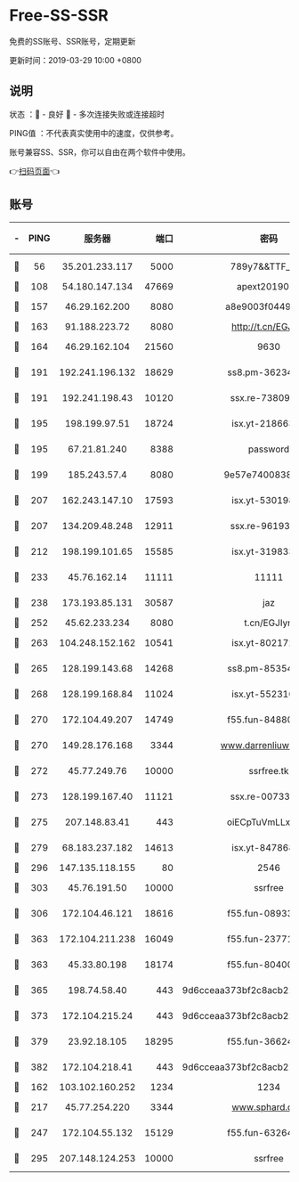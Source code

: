 # Free-SS-SSR

免费的SS账号、SSR账号，定期更新

更新时间：2019-03-29 10:00 +0800

## 说明

状态     ：🙂 - 良好 🙁 - 多次连接失败或连接超时

PING值   ：不代表真实使用中的速度，仅供参考。

账号兼容SS、SSR，你可以自由在两个软件中使用。

👉[扫码页面](https://liesauer.github.io/Free-SS-SSR/)👈

## 账号

|-|PING|服务器|端口|密码|加密方式|区域|
|:----:|:----:|:-----:|-----:|:----:|:----:|:----:|
|🙂|56|35.201.233.117|5000|789y7&&TTF_+><|aes-256-cfb|US|
|🙂|108|54.180.147.134|47669|apext2019001|chacha20|KR|
|🙂|157|46.29.162.200|8080|a8e9003f0449cea5|chacha20-ietf|RU|
|🙂|163|91.188.223.72|8080|http://t.cn/EGJIyrl|rc4-md5|RU|
|🙂|164|46.29.162.104|21560|9630|aes-128-ctr|RU|
|🙂|191|192.241.196.132|18629|ss8.pm-36234428|aes-256-cfb|US|
|🙂|191|192.241.198.43|10120|ssx.re-73809534|aes-256-cfb|US|
|🙂|195|198.199.97.51|18724|isx.yt-21866336|aes-256-cfb|US|
|🙂|195|67.21.81.240|8388|password|aes-256-cfb|US|
|🙂|199|185.243.57.4|8080|9e57e7400838a01e|chacha20-ietf|US|
|🙂|207|162.243.147.10|17593|isx.yt-53019880|aes-256-cfb|US|
|🙂|207|134.209.48.248|12911|ssx.re-96193114|aes-256-cfb|US|
|🙂|212|198.199.101.65|15585|isx.yt-31983348|aes-256-cfb|US|
|🙂|233|45.76.162.14|11111|11111|aes-256-cfb|SG|
|🙂|238|173.193.85.131|30587|jaz|aes-256-cfb|US|
|🙂|252|45.62.233.234|8080|t.cn/EGJIyrl|rc4-md5|CA|
|🙂|263|104.248.152.162|10541|isx.yt-80217237|aes-256-cfb|SG|
|🙂|265|128.199.143.68|14268|ss8.pm-85354499|aes-256-cfb|SG|
|🙂|268|128.199.168.84|11024|isx.yt-55231096|aes-256-cfb|SG|
|🙂|270|172.104.49.207|14749|f55.fun-84880621|aes-256-cfb|SG|
|🙂|270|149.28.176.168|3344|www.darrenliuwei.com|aes-256-cfb|AU|
|🙂|272|45.77.249.76|10000|ssrfree.tk|aes-256-cfb|SG|
|🙂|273|128.199.167.40|11121|ssx.re-00733888|aes-256-cfb|SG|
|🙂|275|207.148.83.41|443|oiECpTuVmLLxk4Ts|aes-256-cfb|AU|
|🙂|279|68.183.237.182|14613|isx.yt-84786883|aes-256-cfb|SG|
|🙂|296|147.135.118.155|80|2546|chacha20|US|
|🙂|303|45.76.191.50|10000|ssrfree|aes-256-cfb|SG|
|🙂|306|172.104.46.121|18616|f55.fun-08933547|aes-256-cfb|SG|
|🙂|363|172.104.211.238|16049|f55.fun-23771656|aes-256-cfb|US|
|🙂|363|45.33.80.198|18174|f55.fun-80400904|aes-256-cfb|US|
|🙂|365|198.74.58.40|443|9d6cceaa373bf2c8acb22e60b6a58be6|aes-256-cfb|US|
|🙂|373|172.104.215.24|443|9d6cceaa373bf2c8acb22e60b6a58be6|aes-256-cfb|US|
|🙂|379|23.92.18.105|18295|f55.fun-36624119|aes-256-cfb|US|
|🙂|382|172.104.218.41|443|9d6cceaa373bf2c8acb22e60b6a58be6|aes-256-cfb|US|
|🙂|162|103.102.160.252|1234|1234|rc4-md5|JP|
|🙂|217|45.77.254.220|3344|www.sphard.com|aes-256-cfb|SG|
|🙂|247|172.104.55.132|15129|f55.fun-63264424|aes-256-cfb|SG|
|🙁|295|207.148.124.253|10000|ssrfree|aes-256-cfb|SG|
